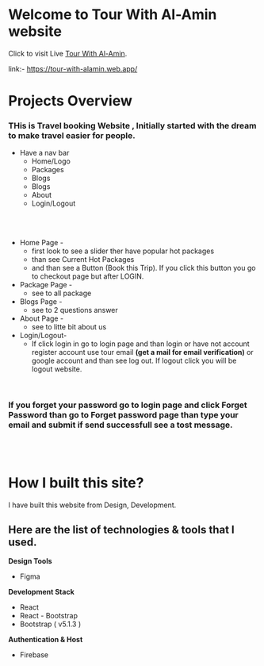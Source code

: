 # Welcome to Tour With Al-Amin website

Click to visit Live [Tour With Al-Amin](https://tour-with-alamin.web.app/).

link:- https://tour-with-alamin.web.app/

# Projects Overview
### THis is Travel booking Website , Initially started with the dream to make travel easier for people.

* Have a nav bar 
    * Home/Logo
    * Packages
    * Blogs
    * Blogs
    * About
    * Login/Logout
<br/>
<br/>

* Home Page -
    * first look to see a slider ther have popular hot packages 
    * than see Current Hot Packages
    * and than see a Button (Book this Trip). If you click this button you go to checkout page but after LOGIN.           
* Package Page -
    * see to all package
* Blogs Page -
    * see to 2 questions answer
* About Page -
    * see to litte bit about us
* Login/Logout-
    * If click login in go to login page and than login or have not account register account use tour email **(get a mail for email verification)** or google account and than see log out. If logout click you will be logout website.
<br/>

### If you forget your password go to login page and click **Forget Password** than go to **Forget password** page than type your email and submit if send successfull see a **tost message**.

<br/>
<br/>

 # How I built this site?
 I have built this website  from Design, Development.
 ## Here are the list of technologies & tools that I used.

**Design Tools**
* Figma

**Development Stack**
* React
* React - Bootstrap
* Bootstrap ( v5.1.3 )

**Authentication & Host**
* Firebase
